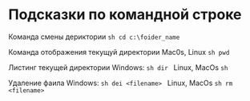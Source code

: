 # Подсказки по командной строке

Команда смены дериктории
``sh
cd c:\foider_name
``

Команда отображения  текущуй директории
Mac0s, Linux
``sh
pwd
``

Листинг текущей директории
Windows:
``sh
dir
``
Linux, MacOs
``sh
``

Удаление фаила Windows:
``sh
dei <filename>
``
Linux, MacOs
``sh
rm <filename>
``





